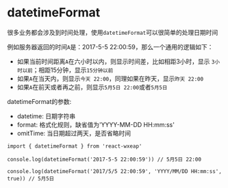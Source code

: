 # datetimeFormat

很多业务都会涉及到时间处理，使用`datetimeFormat`可以很简单的处理日期时间

例如服务器返回的时间`A`是：2017-5-5 22:00:59，那么一个通用的逻辑如下：

* 如果当前时间距离`A`在六小时以内，则显示时间差，比如相距3小时，显示 `3小时以前`；相距15分钟，显示`15分钟以前`
* 如果`A`在当天内，则显示`今天 22:00`，同理如果在昨天，显示`昨天 22:00`
* 如果`A`在前天或者再之前，则显示`5月5日 22:00`或者`5月5日`

datetimeFormat的参数:

* datetime: 日期字符串
* format: 格式化规则，缺省值为'YYYY-MM-DD HH:mm:ss'
* omitTime: 当日期超过两天，是否省略时间


```
import { datetimeFormat } from 'react-wxeap'

console.log(datetimeFormat('2017-5-5 22:00:59')) // 5月5日 22:00

console.log(datetimeFormat('2017/5/5 22:00:59', 'YYYY/MM/DD HH:mm:ss', true)) // 5月5日

```

